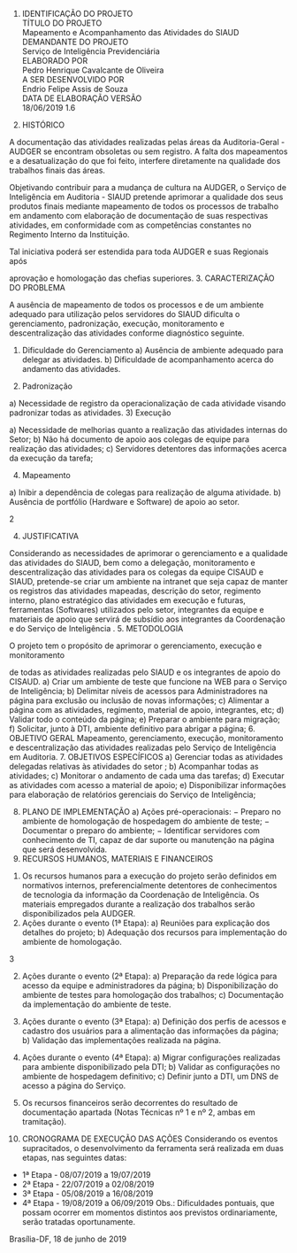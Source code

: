 1. IDENTIFICAÇÃO DO PROJETO </br>
TÍTULO DO PROJETO </br>
Mapeamento e Acompanhamento das Atividades do SIAUD </br>
DEMANDANTE DO PROJETO </br>
Serviço de Inteligência Previdenciária </br>
ELABORADO POR </br>
Pedro Henrique Cavalcante de Oliveira </br>
A SER DESENVOLVIDO POR  </br>
Endrio Felipe Assis de Souza </br>
DATA DE ELABORAÇÃO VERSÃO </br>
18/06/2019 1.6

2. HISTÓRICO

A documentação das atividades realizadas pelas áreas da Auditoria-Geral - AUDGER
se encontram obsoletas ou sem registro. A falta dos mapeamentos e a desatualização do que foi
feito, interfere diretamente na qualidade dos trabalhos finais das áreas.

Objetivando contribuir para a mudança de cultura na AUDGER, o Serviço de
Inteligência em Auditoria - SIAUD pretende aprimorar a qualidade dos seus produtos finais mediante
mapeamento de todos os processos de trabalho em andamento com elaboração de documentação
de suas respectivas atividades, em conformidade com as competências constantes no Regimento
Interno da Instituição.

Tal iniciativa poderá ser estendida para toda AUDGER e suas Regionais após

aprovação e homologação das chefias superiores. 
3. CARACTERIZAÇÃO DO PROBLEMA

A ausência de mapeamento de todos os processos e de um ambiente adequado para
utilização pelos servidores do SIAUD dificulta o gerenciamento, padronização, execução,
monitoramento e descentralização das atividades conforme diagnóstico seguinte.
1) Dificuldade do Gerenciamento
a) Ausência de ambiente adequado para delegar as atividades.
b) Dificuldade de acompanhamento acerca do andamento das atividades.

2) Padronização

a) Necessidade de registro da operacionalização de cada atividade visando
padronizar todas as atividades.
3) Execução

a) Necessidade de melhorias quanto a realização das atividades internas do
Setor;
b) Não há documento de apoio aos colegas de equipe para realização das
atividades;
c) Servidores detentores das informações acerca da execução da tarefa;

4) Mapeamento

a) Inibir a dependência de colegas para realização de alguma atividade.
b) Ausência de portfólio (Hardware e Software) de apoio ao setor.

2

4. JUSTIFICATIVA

Considerando as necessidades de aprimorar o gerenciamento e a qualidade das
atividades do SIAUD, bem como a delegação, monitoramento e descentralização das atividades para
os colegas da equipe CISAUD e SIAUD, pretende-se criar um ambiente na intranet que seja capaz de
manter os registros das atividades mapeadas, descrição do setor, regimento interno, plano
estratégico das atividades em execução e futuras, ferramentas (Softwares) utilizados pelo setor,
integrantes da equipe e materiais de apoio que servirá de subsídio aos integrantes da Coordenação e
do Serviço de Inteligência .
5. METODOLOGIA

O projeto tem o propósito de aprimorar o gerenciamento, execução e monitoramento

de todas as atividades realizadas pelo SIAUD e os integrantes de apoio do CISAUD.
a) Criar um ambiente de teste que funcione na WEB para o Serviço de Inteligência;
b) Delimitar níveis de acessos para Administradores na página para exclusão ou inclusão
de novas informações;
c) Alimentar a página com as atividades, regimento, material de apoio, integrantes, etc;
d) Validar todo o conteúdo da página;
e) Preparar o ambiente para migração;
f) Solicitar, junto à DTI, ambiente definitivo para abrigar a página;
6. OBJETIVO GERAL
Mapeamento, gerenciamento, execução, monitoramento e descentralização das atividades
realizadas pelo Serviço de Inteligência em Auditoria.
7. OBJETIVOS ESPECÍFICOS
a) Gerenciar todas as atividades delegadas relativas às atividades do setor ;
b) Acompanhar todas as atividades;
c) Monitorar o andamento de cada uma das tarefas;
d) Executar as atividades com acesso a material de apoio;
e) Disponibilizar informações para elaboração de relatórios gerenciais do Serviço de
Inteligência;

8. PLANO DE IMPLEMENTAÇÃO
a) Ações pré-operacionais:
− Preparo no ambiente de homologação de hospedagem do ambiente de teste;
− Documentar o preparo do ambiente;
− Identificar servidores com conhecimento de TI, capaz de dar suporte ou
manutenção na página que será desenvolvida.
9. RECURSOS HUMANOS, MATERIAIS E FINANCEIROS
1) Os recursos humanos para a execução do projeto serão definidos em normativos internos,
preferencialmente detentores de conhecimentos de tecnologia da informação da
Coordenação de Inteligência. Os materiais empregados durante a realização dos
trabalhos serão disponibilizados pela AUDGER.
1) Ações durante o evento (1ª Etapa):
a) Reuniões para explicação dos detalhes do projeto;
b) Adequação dos recursos para implementação do ambiente de
homologação.

3

2) Ações durante o evento (2ª Etapa):
a) Preparação da rede lógica para acesso da equipe e administradores da
página;
b) Disponibilização do ambiente de testes para homologação dos trabalhos;
c) Documentação da implementação do ambiente de teste.
3) Ações durante o evento (3ª Etapa):
a) Definição dos perfis de acessos e cadastro dos usuários para a alimentação
das informações da página;
b) Validação das implementações realizada na página.
4) Ações durante o evento (4ª Etapa):
a) Migrar configurações realizadas para ambiente disponibilizado pela DTI;
b) Validar as configurações no ambiente de hospedagem definitivo;
c) Definir junto a DTI, um DNS de acesso a página do Serviço.

2) Os recursos financeiros serão decorrentes do resultado de documentação apartada
(Notas Técnicas nº 1 e nº 2, ambas em tramitação).
10. CRONOGRAMA DE EXECUÇÃO DAS AÇÕES
Considerando os eventos supracitados, o desenvolvimento da ferramenta será realizada em
duas etapas, nas seguintes datas:
- 1ª Etapa - 08/07/2019 a 19/07/2019
- 2ª Etapa - 22/07/2019 a 02/08/2019
- 3ª Etapa - 05/08/2019 a 16/08/2019
- 4ª Etapa - 19/08/2019 a 06/09/2019
Obs.: Dificuldades pontuais, que possam ocorrer em momentos distintos aos previstos
ordinariamente, serão tratadas oportunamente.

Brasília-DF, 18 de junho de 2019

